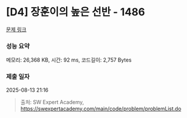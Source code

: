 # [D4] 장훈이의 높은 선반 - 1486 

[문제 링크](https://swexpertacademy.com/main/code/problem/problemDetail.do?contestProbId=AV2b7Yf6ABcBBASw) 

### 성능 요약

메모리: 26,368 KB, 시간: 92 ms, 코드길이: 2,757 Bytes

### 제출 일자

2025-08-13 21:16



> 출처: SW Expert Academy, https://swexpertacademy.com/main/code/problem/problemList.do